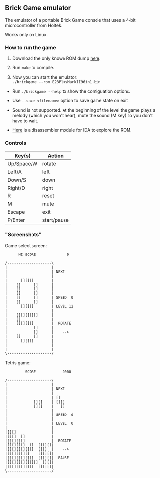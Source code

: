 ## Brick Game emulator

The emulator of a portable Brick Game console that uses a 4-bit microcontroller from Holtek.

Works only on Linux.

### How to run the game

1. Download the only known ROM dump [here](https://github.com/azya52/BrickEmuPy/blob/main/assets/E23PlusMarkII96in1.bin).

2. Run `make` to compile.

3. Now you can start the emulator:  
`./brickgame --rom E23PlusMarkII96in1.bin`

* Run `./brickgame --help` to show the configuation options.

* Use `--save <filename>` option to save game state on exit.

* Sound is not supported. At the beginning of the level the game plays a melody (which you won't hear), mute the sound (M key) so you don't have to wait.

* [Here](https://github.com/ilyakurdyukov/ida-holtek-4bit) is a disassembler module for IDA to explore the ROM.

### Controls

| Key(s)           | Action             |
|------------------|--------------------|
| Up/Space/W       | rotate             |
| Left/A           | left               |
| Down/S           | down               |
| Right/D          | right              |
| R                | reset              |
| M                | mute               |
| Escape           | exit               |
| P/Enter          | start/pause        |

### "Screenshots"

Game select screen:
```
      HI-SCORE              0

/--------------------\
|                    |
|                    | NEXT
|                    |
|      [][][]        |
|    []      []      |
|    []      []      |
|    []      []      |
|    []      []      | SPEED  0
|    []      []      |
|      [][][]        | LEVEL 12
|                    |
|    [][][][][]      |
|    []              |
|    [][][][]        |  ROTATE
|            []      |
|            []      |    -->
|    []      []      |
|      [][][]        |
|                    |
|                    |
\--------------------/
```

Tetris game:
```
         SCORE            1000

/--------------------\
|                    |
|                    | NEXT
|                    |
|                    | []
|            [][]    | [][]
|            [][]    |   []
|                    |
|                    | SPEED  0
|                    |
|                    | LEVEL  0
|                    |
|[][]                |
|[][]  []            |
|[][][][]            |  ROTATE
|[][][][]  []  [][][]|
|[][][][][][]  [][]  |    -->
|[][][][][]    [][][]|
|[][][][][][]  [][][]|  PAUSE
|[][][][][][][]  [][]|
|[][][][][][]  [][][]|
\--------------------/
```

